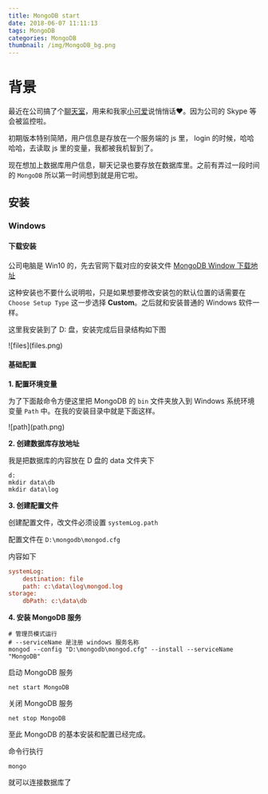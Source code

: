 ```yaml
---
title: MongoDB start
date: 2018-06-07 11:11:13
tags: MongoDB
categories: MongoDB
thumbnail: /img/MongoDB_bg.png
---
```


# 背景

最近在公司搞了个[聊天室](https://github.com/hongxuWei/let-s-talk)，用来和我家[小可爱](https://github.com/MiaoQ)说悄悄话❤。因为公司的 Skype 等会被监控啦。

初期版本特别简陋，用户信息是存放在一个服务端的 js 里， login 的时候，哈哈哈哈，去读取 js 里的变量，我都被我机智到了。

现在想加上数据库用户信息，聊天记录也要存放在数据库里。之前有弄过一段时间的 `MongoDB` 所以第一时间想到就是用它啦。

## 安装

### Windows

#### 下载安装

公司电脑是 Win10 的，先去官网下载对应的安装文件 [MongoDB Window 下载地址](https://www.mongodb.com/download-center?jmp=nav#community)

这种安装也不要什么说明啦，只是如果想要修改安装包的默认位置的话需要在  `Choose Setup Type` 这一步选择 **Custom**。之后就和安装普通的 Windows 软件一样。

这里我安装到了 D: 盘，安装完成后目录结构如下图

<p class="center">![files](files.png)</p>

#### 基础配置

**1. 配置环境变量**

为了下面敲命令方便这里把 MongoDB 的 `bin` 文件夹放入到 Windows 系统环境变量 `Path` 中。在我的安装目录中就是下面这样。

<p class="center">![path](path.png)</p>

**2. 创建数据库存放地址**

我是把数据库的内容放在 D 盘的 data 文件夹下

```shell
d:
mkdir data\db
mkdir data\log
```
**3. 创建配置文件**

创建配置文件，改文件必须设置 `systemLog.path`

配置文件在 `D:\mongodb\mongod.cfg`

内容如下
```cfg
systemLog:
    destination: file
    path: c:\data\log\mongod.log
storage:
    dbPath: c:\data\db
```

**4. 安装 MongoDB 服务**

```shell
# 管理员模式运行
# --serviceName 是注册 windows 服务名称
mongod --config "D:\mongodb\mongod.cfg" --install --serviceName "MongoDB"
```

启动 MongoDB 服务

```shell
net start MongoDB
```
关闭 MongoDB 服务

```shell
net stop MongoDB
```

至此 MongoDB 的基本安装和配置已经完成。

命令行执行

```shell
mongo
```

就可以连接数据库了